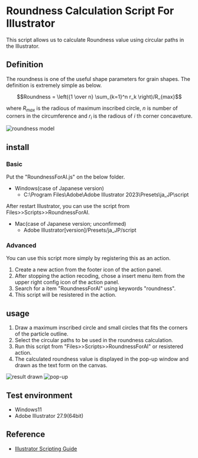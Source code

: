 # Roundness Calculation Script For Illustrator
This script allows us to calculate Roundness value using circular paths in the Illustrator.

## Definition
The roundness is one of the useful shape parameters for grain shapes. The definition is extremely simple as below.

$$Roundness = \left({1 \over n} \sum_{k=1}^n r_k \right)/R_{max}$$

where $R_{max}$ is the radious of maximum inscribed circle, $n$ is number of corners in the circumference and $r_i$ is the radious of $i$ th corner concaveture.

![roundness model](https://github.com/keitaroyamada/RoundnessForAI/assets/146403785/159512c7-a32e-43ee-9724-9e3fbddef613)


## install

### Basic
Put the "RoundnessForAI.js" on the below folder.
- Windows(case of Japanese version) 
  - C:\Program Files\Adobe\Adobe Illustrator 2023\Presets\ja_JP\script

After restart Illustrator, you can use the script from Files>>Scripts>>RoundnessForAI. 


  
- Mac(case of Japanese version; unconfirmed)
  - Adobe Illustrator[version]/Presets/ja_JP/script

### Advanced

You can use this script more simply by registering this as an action.
1. Create a new action from the footer icon of the action panel.
2. After stopping the action recoding, chose a insert menu item from the upper right config icon of the action panel.
3. Search for a item "RoundnessForAI" using keywords "roundness".
4. This script will be resistered in the action.
  
## usage
1. Draw a maximum inscribed circle and small circles that fits the corners of the particle outline.
2. Select the circular paths to be used in the roundness calculation.
3. Run this script from "Files>>Scripts>>RoundnessForAI" or resistered action.
4. The calculated roundness value is displayed in the pop-up window and drawn as the text form on the canvas.

![result drawn](https://github.com/keitaroyamada/RoundnessForAI/assets/146403785/5a509675-5c42-4f52-b094-9b25f4cad566)
![pop-up](https://github.com/keitaroyamada/RoundnessForAI/assets/146403785/4510ae3d-bb77-4663-a9dc-57d83cdab0e0)

## Test environment
- Windows11
- Adobe Illustrator 27.9(64bit)

## Reference
- [Illustrator Scripting Guide](https://ai-scripting.docsforadobe.dev/index.html)
